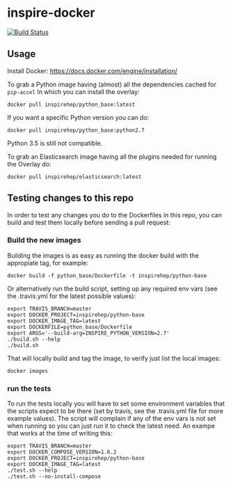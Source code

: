 # inspire-docker
[![Build Status](https://travis-ci.org/inspirehep/inspire-docker.svg?branch=master "Build Status")](https://travis-ci.org/inspirehep/inspire-docker/branches?branch=master)

## Usage

Install Docker: https://docs.docker.com/engine/installation/

To grab a Python image having (almost) all the dependencies cached for `pip-accel`
In which you can install the overlay:

```shell
docker pull inspirehep/python_base:latest
```

If you want a specific Python version you can do:
```shell
docker pull inspirehep/python_base:python2.7
```

Python 3.5 is still not compatible.

To grab an Elasticsearch image having all the plugins needed for running
the Overlay do:

```shell
docker pull inspirehep/elasticsearch:latest
```


## Testing changes to this repo

In order to test any changes you do to the Dockerfiles in this repo, you can
build and test them locally before sending a pull request:

### Build the new images

Building the images is as easy as running the docker build with the appropiate
tag, for example:

```shell
docker build -f python_base/Dockerfile -t inspirehep/python-base
```

Or alternatively run the build script, setting up any required env vars (see
the .travis.yml for the latest possible values):

```shell
export TRAVIS_BRANCH=master
export DOCKER_PROJECT=inspirehep/python-base
export DOCKER_IMAGE_TAG=latest
export DOCKERFILE=python_base/Dockerfile
export ARGS='--build-arg=INSPIRE_PYTHON_VERSION=2.7'
./build.sh --help
./build.sh
```

That will locally build and tag the image, to verify just list the local
images:

```shell
docker images
```


### run the tests

To run the tests locally you will have to set some environment variables that
the scripts expect to be there (set by travis, see the .travis.yml file for
more example values). The script will complain if any of the env vars is not
set when running so you can just run it to check the latest need. An exampe
that works at the time of writing this:

```shell
export TRAVIS_BRANCH=master
export DOCKER_COMPOSE_VERSION=1.6.2
export DOCKER_PROJECT=inspirehep/python-base
export DOCKER_IMAGE_TAG=latest
./test.sh --help
./test.sh --no-install-compose
```
